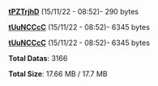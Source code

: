 [**tPZTrjhD**](/data/tPZTrjhD.txt) (15/11/22 - 08:52)- 290 bytes

[**tUuNCCcC**](/data/tUuNCCcC.txt) (15/11/22 - 08:52)- 6345 bytes

[**tUuNCCcC**](/data/tUuNCCcC.txt) (15/11/22 - 08:52)- 6345 bytes

**Total Datas**: 3166

**Total Size**: 17.66 MB / 17.7 MB